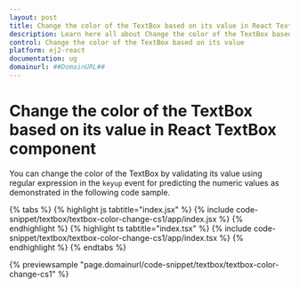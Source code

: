 ```yaml
---
layout: post
title: Change the color of the TextBox based on its value in React TextBox component | Syncfusion
description: Learn here all about Change the color of the TextBox based on its value in Syncfusion React TextBox component of Syncfusion Essential JS 2 and more.
control: Change the color of the TextBox based on its value 
platform: ej2-react
documentation: ug
domainurl: ##DomainURL##
---
```


# Change the color of the TextBox based on its value in React TextBox component

You can change the color of the TextBox by validating its value using regular expression in the `keyup` event for predicting the numeric values as demonstrated in the following code sample.

{% tabs %}
{% highlight js tabtitle="index.jsx" %}
{% include code-snippet/textbox/textbox-color-change-cs1/app/index.jsx %}
{% endhighlight %}
{% highlight ts tabtitle="index.tsx" %}
{% include code-snippet/textbox/textbox-color-change-cs1/app/index.tsx %}
{% endhighlight %}
{% endtabs %}

 {% previewsample "page.domainurl/code-snippet/textbox/textbox-color-change-cs1" %}